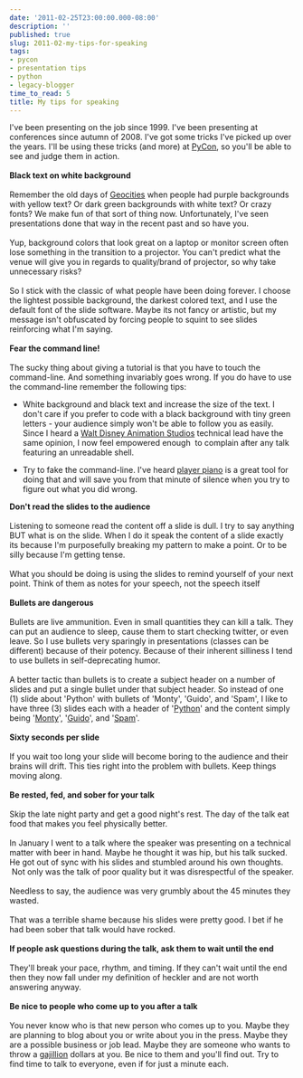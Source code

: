 ```yaml
---
date: '2011-02-25T23:00:00.000-08:00'
description: ''
published: true
slug: 2011-02-my-tips-for-speaking
tags:
- pycon
- presentation tips
- python
- legacy-blogger
time_to_read: 5
title: My tips for speaking
---
```


I've been presenting on the job since 1999. I've been presenting at conferences since autumn of 2008. I've got some tricks I've picked up over the years. I'll be using these tricks (and more) at <a href="http://us.pycon.org/">PyCon</a>, so you'll be able to see and judge them in action.<br /><br /><b>Black text on white background</b><br /><br />Remember the old days of <a href="http://en.wikipedia.org/wiki/Geocities">Geocities</a> when people had purple backgrounds with yellow text? Or dark green backgrounds with white text? Or crazy fonts? We make fun of that sort of thing now. Unfortunately, I've seen presentations done that way in the recent past and so have you.<br /><br />Yup, background colors that look great on a laptop or monitor screen often lose something in the transition to a projector. You can't predict what the venue will give you in regards to quality/brand of projector, so why take unnecessary risks?<br /><br />So I stick with the classic of what people have been doing forever. I choose the lightest possible background, the darkest colored text, and I use the default font of the slide software. Maybe its not fancy or artistic, but my message isn't obfuscated by forcing people to squint to see slides reinforcing what I'm saying.<br /><br /><b>Fear the command line!</b><br /><br />The sucky thing about giving a tutorial is that you have to touch the command-line. And something invariably goes wrong. If you do have to use the command-line remember the following tips:<br /><ul><li>White background and black text and increase the size of the text. I don't care if you prefer to code with a black background with tiny green letters - your audience simply won't be able to follow you as easily. Since I heard a <a href="http://en.wikipedia.org/wiki/Walt_Disney_Animation_Studios">Walt Disney Animation Studios</a> technical lead have the same opinion, I now feel empowered enough &nbsp;to complain after any talk featuring an unreadable shell.</li></ul><ul><li>Try to fake the command-line. I've heard <a href="http://pypi.python.org/pypi/PlayerPiano">player piano</a> is a great tool for doing that and will save you from that minute of silence when you try to figure out what you did wrong.</li></ul><b>Don't read the slides to the audience</b><br /><br />Listening to someone read the content off a slide is dull. I try to say anything BUT what is on the slide. When I do it speak the content of a slide exactly its because I'm purposefully breaking my pattern to make a point. Or to be silly because I'm getting tense.<br /><br />What you should be doing is using the slides to remind yourself of your next point. Think of them as notes for your speech, not the speech itself<br /><br /><b>Bullets are dangerous</b><br /><br />Bullets are live ammunition. Even in small quantities they can kill a talk. They can put an audience to sleep, cause them to start checking twitter, or even leave. So I use bullets very sparingly in presentations (classes can be different) because of their potency. Because of their inherent silliness I tend to use bullets in self-deprecating humor.<br /><br />A better tactic than bullets is to create a subject header on a number of slides and put a single bullet under that subject header. So instead of one (1) slide about 'Python' with bullets of 'Monty', 'Guido', and 'Spam', I like to have three (3) slides each with a header of '<a href="http://python.org/">Python</a>' and the content simply being '<a href="http://en.wikipedia.org/wiki/Monty_Python">Monty</a>', '<a href="http://en.wikipedia.org/wiki/Guido_Van_Rossum">Guido</a>', and '<a href="http://en.wikipedia.org/wiki/Spam_(Monty_Python)">Spam</a>'.<br /><br /><b>Sixty seconds per slide</b><br /><br />If you wait too long your slide will become boring to the audience and their brains will drift. This ties right into the problem with bullets. Keep things moving along.<br /><br /><b>Be rested, fed, and sober for your talk</b><br /><br />Skip the late night party and get a good night's rest. The day of the talk eat food that makes you feel physically better.<br /><br />In January I went to a talk where the speaker was presenting on a technical matter with beer in hand. Maybe he thought it was hip, but his talk sucked. He got out of sync with his slides and stumbled around his own thoughts. &nbsp;Not only was the talk of poor quality but it was&nbsp;disrespectful&nbsp;of the speaker.<br /><br />Needless to say, the audience was very grumbly about the 45 minutes they wasted.<br /><br />That was a terrible shame because his slides were pretty good. I bet if he had been sober that talk would have rocked.<br /><br /><b>If people ask questions during the talk, ask them to wait until the end</b><br /><br />They'll break your pace,&nbsp;rhythm, and timing. If they can't wait until the end then they now fall under my definition of heckler and are not worth answering anyway.<br /><br /><b>Be nice to people who come up to you after a talk</b><br /><br />You never know who is that new person who comes up to you. Maybe they are planning to blog about you or write about you in the press. Maybe they are a possible business or job lead. Maybe they are someone who wants to throw a <a href="http://en.wikipedia.org/wiki/Gajillion">gajillion</a> dollars at you. Be nice to them and you'll find out. Try to find time to talk to everyone, even if for just a minute each.